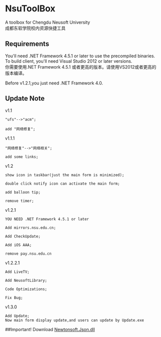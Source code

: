 # NsuToolBox
A toolbox for Chengdu Neusoft University 
</br>成都东软学院校内资源快捷工具

## Requirements
You'll need .NET Framework 4.5.1 or later to use the precompiled binaries. To build client, you'll need Visual Studio 2012 or later versions.
</br>你需要使用.NET Framework 4.5.1 或者更高的版本。请使用VS2012或者更高的版本编译。

Before v1.2.1,you just need .NET Framework 4.0.

## Update Note
v1.1

    "ufs"-->"acm";
    
    add "网络修复";

v1.1.1

    "网络修复"-->"网络相关";

    add some links;
    
v1.2

    show icon in taskbar(just the main form is minimized);

    double click notify icon can activate the main form;

    add balloon tip;

    remove timer;
    
v1.2.1

    YOU NEED .NET Framework 4.5.1 or later
    
    Add mirrors.nsu.edu.cn;
    
    Add CheckUpdate;
    
    Add iOS AAA;
    
    remove pay.nsu.edu.cn 
    
v1.2.2.1

    Add LiveTV;
    
    Add NeusoftLibrary;
    
    Code Optimizations;
    
    Fix Bug;
    
v1.3.0

    Add Update;
    Now main form display update,and users can update by Update.exe 
    
##Important!
Download [Newtonsoft.Json.dll](https://github.com/CmcnPro/NsuToolBox/releases/download/1.2.1/Newtonsoft.Json.dll "Newtonsoft.Json.dll")


